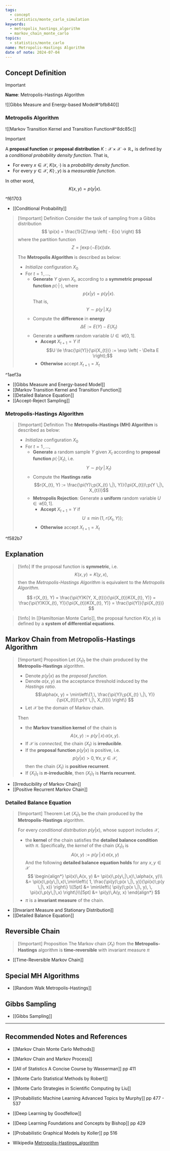 ```yaml
---
tags:
  - concept
  - statistics/monte_carlo_simulation
keywords:
  - metropolis_hastings_algorithm
  - markov_chain_monte_carlo
topics:
  - statistics/monte_carlo
name: Metropolis-Hastings Algorithm
date of note: 2024-07-04
---
```


## Concept Definition

>[!important]
>**Name**: Metropolis-Hastings Algorithm

![[Gibbs Measure and Energy-based Model#^bfb840]]

### Metropolis Algorithm

![[Markov Transition Kernel and Transition Function#^8dc85c]]


>[!important]
>A **proposal function** or **proposal distribution** $K: \mathcal{X}\times \mathcal{X} \to \mathbb{R}_{+}$ is defined by a *conditional probability density function*. That is, 
>- For every $x\in \mathcal{X}$, $K(x, \cdot)$ is a *probability density function*.
>- For every $y\in \mathcal{X}$, $K(\cdot, y)$ is a *measurable function*.
>  
>In other word, $$K(x, y) = p(y | x).$$  

^f61703

- [[Conditional Probability]]


>[!important] Definition
>Consider the task of sampling from a Gibbs distribution
>$$
>\pi(x) = \frac{1}{Z}\exp \left( - E(x) \right)
>$$
>where the partition function $$Z = \int\exp \left( - E(x) \right) dx.$$
>
>The **Metropolis Algorithm** is described as below:
>- *Initialize* configuration $X_{0}$
>- For $t=1 \,{,}\ldots{,}\,$
>	- **Generate** $Y$ given $X_{t}$, according to a **symmetric proposal function** $p(\cdot|\cdot)$, where $$p(x|y) = p(y|x).$$ That is, $$Y \sim  p(y \,|\, X_{t})$$
>	- Compute the **difference** in **energy**  $$\Delta E := E(Y) - E(X_{t})$$
>	- Generate a **uniform** random variable $U\in \mathcal{U}[0,1]$.
>		- **Accept** $X_{t+1} =Y$ if $$U \le \frac{\pi(Y)}{\pi(X_{t})} := \exp \left( - \Delta E \right);$$
>		- **Otherwise** accept $X_{t+1} = X_{t}$

^1aef3a

- [[Gibbs Measure and Energy-based Model]]
- [[Markov Transition Kernel and Transition Function]]
- [[Detailed Balance Equation]]
- [[Accept-Reject Sampling]]

### Metropolis-Hastings Algorithm

>[!important] Definition
>The **Metropolis-Hastings (MH) Algorithm** is described as below:
>- *Initialize* configuration $X_{0}$
>- For $t=1 \,{,}\ldots{,}\,$
>	- **Generate** a random sample $Y$ given $X_{t}$ according to **proposal function** $p(\cdot|X_{t})$, i.e. $$Y \sim p(y\,|\,X_{t})$$
>	- Compute the **Hastings ratio**  $$r(X_{t}, Y) := \frac{\pi(Y)\;p(X_{t} \,|\, Y)}{\pi(X_{t})\;p(Y \,|\, X_{t})}$$
>	- **Metropolis Rejection**: Generate a **uniform** random variable $U\in \mathcal{U}[0,1]$.
>		- **Accept** $X_{t+1} = Y$ if $$U \le \min\{1, \; r(X_{t}, Y)\};$$
>		- **Otherwise** accept $X_{t+1} = X_{t}$

^f582b7

## Explanation

>[!info]
>If the proposal function is **symmetric**, i.e. $$K(x, y) = K(y, x),$$ then the *Metropolis-Hastings Algorithm* is equivalent to the *Metropolis Algorithm.*
>
>$$
>r(X_{t}, Y) = \frac{\pi(Y)K(Y, X_{t})}{\pi(X_{t})K(X_{t}, Y)} =  \frac{\pi(Y)K(X_{t}, Y)}{\pi(X_{t})K(X_{t}, Y)}   =  \frac{\pi(Y)}{\pi(X_{t})} 
>$$

>[!info]
>In [[Hamiltonian Monte Carlo]], the proposal function $K(x, y)$ is defined by a **system of differential equations**.


## Markov Chain from Metropolis-Hastings Algorithm

>[!important] Proposition
>Let $(X_t)_t$ be the chain produced by the **Metropolis-Hastings** algorithm.
>- Denote $p(y|x)$ as the *proposal function.*
>- Denote $\alpha(x, y)$ as the acceptance threshold induced by the *Hastings ratio*. $$\alpha(x, y) = \min\left\{1,\,  \frac{\pi(Y)\;p(X_{t} \,|\, Y)}{\pi(X_{t})\;p(Y \,|\, X_{t})}  \right\} $$
>- Let $\mathcal{X}$ be the domain of Markov chain. 
>
>Then
>- the **Markov transition kernel** of the chain is $$A(x, y) := p(y\,|\,x)\,\alpha(x, y).$$
>- If $\mathcal{X}$ is *connected*, the chain  $(X_{t})$ is **irreducible**. 
>- If the **proposal function** $p(y|x)$ is positive, i.e. $$p(y|x) >0,\, \forall x, y\in \mathcal{X},$$ then the chain $(X_{t})$ is **positive recurrent**.
>- If $(X_{t})_{t}$ is **$\pi$-irreducible**, then $(X_{t})_{t}$ is **Harris recurrent.**

- [[Irreducibility of Markov Chain]]
- [[Positive Recurrent Markov Chain]]


### Detailed Balance Equation

>[!important] Theorem
>Let $(X_t)_t$ be the chain produced by the **Metropolis-Hastings** algorithm. 
>
>For every *conditional distribution* $p(y|x)$, whose support includes $\mathcal{X}$,
> 
>- the **kernel** of the chain satisfies the **detailed balance condition** with $\pi$. Specifically, the *kernel* of the chain $(X_{t})_{t}$ is $$A(x, y) := p(y\,|\,x)\,\alpha(x, y)$$
>  And the following **detailed balance equation holds**  for any $x, y\in \mathcal{X}$
>  $$
>  \begin{align*}
>  \pi(x)\,A(x, y) &= \pi(x)\,p(y\,|\,x)\,\alpha(x, y)\\ 
>  &= \pi(x)\,p(y\,|\,x)\,\min\left\{ 1, \frac{\pi(y)\;p(x \,|\, y)}{\pi(x)\;p(y \,|\, x)} \right\} \\[5pt] 
>  &= \min\left\{  \pi(y)\;p(x \,|\, y), \, \pi(x)\,p(y\,|\,x)   \right\}\\[5pt]
>  &= \pi(y)\,A(y, x)
>  \end{align*}
>  $$
>- $\pi$ is a **invariant measure** of the chain.
>

- [[Invariant Measure and Stationary Distribution]]
- [[Detailed Balance Equation]]

## Reversible Chain

>[!important] Proposition
>The Markov chain $(X_{t})$ from the **Metropolis-Hastings** algorithm is **time-reversible** with invariant measure $\pi$

- [[Time-Reversible Markov Chain]]


## Special MH Algorithms

- [[Random Walk Metropolis-Hastings]]


## Gibbs Sampling

- [[Gibbs Sampling]]



-----------
##  Recommended Notes and References


- [[Markov Chain Monte Carlo Methods]]
- [[Markov Chain and Markov Process]]





- [[All of Statistics A Concise Course by Wasserman]] pp 411
- [[Monte Carlo Statistical Methods by Robert]]
- [[Monte Carlo Strategies in Scientific Computing by Liu]]

- [[Probabilistic Machine Learning Advanced Topics by Murphy]] pp 477 - 537
- [[Deep Learning by Goodfellow]]
- [[Deep Learning Foundations and Concepts by Bishop]] pp 429

- [[Probabilistic Graphical Models by Koller]] pp 516

- Wikipedia [Metropolis-Hastings_algorithm](https://en.wikipedia.org/wiki/Metropolis%E2%80%93Hastings_algorithm)